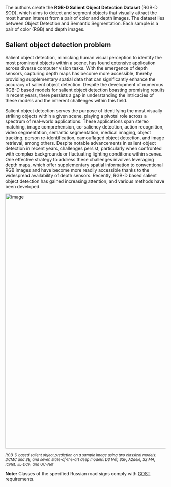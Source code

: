 The authors create the **RGB-D Salient Object Detection Dataset** (RGB-D SOD), which aims to detect and segment objects that visually attract the most human interest from a pair of color and depth images. The dataset lies between Object Detection and Semantic Segmentation. Each sample is a pair of color (RGB) and depth images.

## Salient object detection problem

Salient object detection, mimicking human visual perception to identify the most prominent objects within a scene, has found extensive application across diverse computer vision tasks. With the emergence of depth sensors, capturing depth maps has become more accessible, thereby providing supplementary spatial data that can significantly enhance the accuracy of salient object detection. Despite the development of numerous RGB-D based models for salient object detection boasting promising results in recent years, there persists a gap in understanding the intricacies of these models and the inherent challenges within this field.

Salient object detection serves the purpose of identifying the most visually striking objects within a given scene, playing a pivotal role across a spectrum of real-world applications. These applications span stereo matching, image comprehension, co-saliency detection, action recognition, video segmentation, semantic segmentation, medical imaging, object tracking, person re-identification, camouflaged object detection, and image retrieval, among others. Despite notable advancements in salient object detection in recent years, challenges persist, particularly when confronted with complex backgrounds or fluctuating lighting conditions within scenes. One effective strategy to address these challenges involves leveraging depth maps, which offer supplementary spatial information to conventional RGB images and have become more readily accessible thanks to the widespread availability of depth sensors. Recently, RGB-D based salient object detection has gained increasing attention, and various methods have been developed.

<img src="https://github.com/dataset-ninja/rgbd-sod/assets/120389559/f5bde388-a2eb-49c8-93c2-33d8266cf8db" alt="image" width="800">

<span style="font-size: smaller; font-style: italic;">RGB-D based salient object prediction on a sample image using two classical models: DCMC and SE, and seven state-of-the-art deep models: D3 Net, SSF, A2dele, S2 MA, ICNet, JL-DCF, and UC-Net</span>

**Note:** Сlasses of the specified Russian road signs comply with [GOST](http://www.nppskmost.ru/files/GOST_P_52290_2004_1.pdf) requirements.